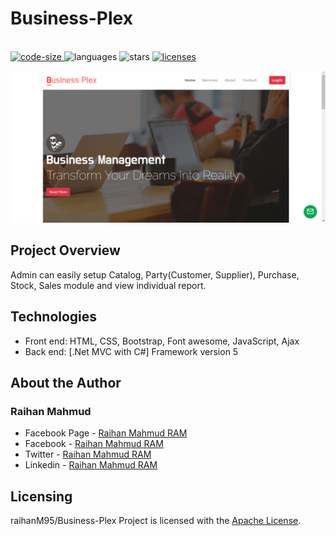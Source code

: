 # Business-Plex
<p align="left">
  <br>
  <a href="https://github.com/raihanM95/Business-Plex">
    <img src="https://img.shields.io/github/languages/code-size/raihanM95/Business-Plex" alt="code-size">
  </a>
  <a>
    <img src="https://img.shields.io/github/languages/count/raihanM95/Business-Plex" alt="languages">
  </a>
  <a>
    <img src="https://img.shields.io/github/stars/raihanM95/Business-Plex" alt="stars">
  </a>
  <a href="https://github.com/raihanM95/Business-Plex/blob/main/LICENSE">
    <img src="https://img.shields.io/badge/License-Apache-yellow.svg" alt="licenses">
  </a>
</p>

<img src="documentation/Business-Plex.jpg" alt="Screen"/>

## Project Overview
Admin can easily setup Catalog, Party(Customer, Supplier), Purchase, Stock, Sales module and view individual report.

## Technologies

- Front end: HTML, CSS, Bootstrap, Font awesome, JavaScript, Ajax
- Back end: [.Net MVC with C#] Framework version 5

## About the Author

### Raihan Mahmud

- Facebook Page - [Raihan Mahmud RAM](https://www.facebook.com/raihanmahmudofficial)
- Facebook - [Raihan Mahmud RAM](https://www.facebook.com/raihanM95)
- Twitter - [Raihan Mahmud RAM](https://twitter.com/raihanM95)
- Linkedin - [Raihan Mahmud RAM](https://www.linkedin.com/in/raihanM95)

## Licensing

raihanM95/Business-Plex Project is licensed with the [Apache License](https://github.com/raihanM95/Business-Plex/blob/main/LICENSE).
